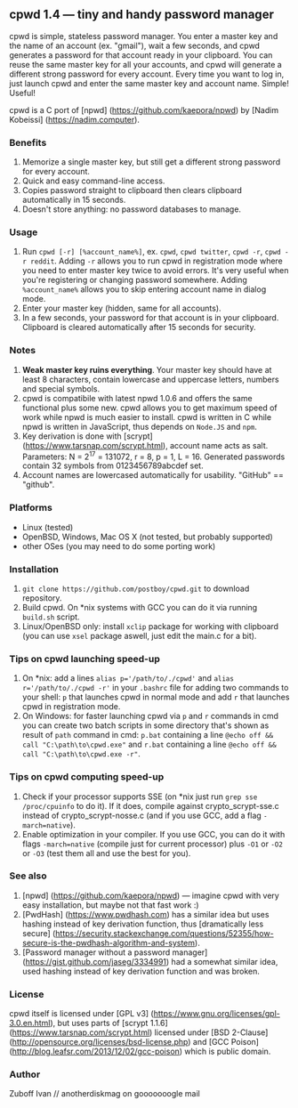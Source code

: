 ## cpwd 1.4 — tiny and handy password manager

cpwd is simple, stateless password manager. You enter a master key and the name of an account (ex. "gmail"), wait a few seconds, and cpwd generates a password for that account ready in your clipboard. You can reuse the same master key for all your accounts, and cpwd will generate a different strong password for every account. Every time you want to log in, just launch cpwd and enter the same master key and account name. Simple! Useful!

cpwd is a C port of [npwd] (https://github.com/kaepora/npwd) by [Nadim Kobeissi] (https://nadim.computer).

### Benefits
1. Memorize a single master key, but still get a different strong password for every account.
2. Quick and easy command-line access.
3. Copies password straight to clipboard then clears clipboard automatically in 15 seconds.
4. Doesn't store anything: no password databases to manage.

### Usage
1. Run `cpwd [-r] [%account_name%]`, ex. `cpwd`, `cpwd twitter`, `cpwd -r`, `cpwd -r reddit`. Adding `-r` allows you to run cpwd in registration mode where you need to enter master key twice to avoid errors. It's very useful when you're registering or changing password somewhere. Adding `%account_name%` allows you to skip entering account name in dialog mode.
2. Enter your master key (hidden, same for all accounts).
3. In a few seconds, your password for that account is in your clipboard. Clipboard is cleared automatically after 15 seconds for security.

### Notes
1. **Weak master key ruins everything**. Your master key should have at least 8 characters, contain lowercase and uppercase letters, numbers and special symbols.
2. cpwd is compatibile with latest npwd 1.0.6 and offers the same functional plus some new. cpwd allows you to get maximum speed of work while npwd is much easier to install. cpwd is written in C while npwd is written in JavaScript, thus depends on `Node.JS` and `npm`.
3. Key derivation is done with [scrypt] (https://www.tarsnap.com/scrypt.html), account name acts as salt. Parameters: N = 2<sup>17</sup> = 131072, r = 8, p = 1, L = 16. Generated passwords contain 32 symbols from 0123456789abcdef set.
4. Account names are lowercased automatically for usability. "GitHub" == "github".

### Platforms
* Linux (tested)
* OpenBSD, Windows, Mac OS X (not tested, but probably supported)
* other OSes (you may need to do some porting work)

### Installation
1. `git clone https://github.com/postboy/cpwd.git` to download repository.
2. Build cpwd. On *nix systems with GCC you can do it via running `build.sh` script.
3. Linux/OpenBSD only: install `xclip` package for working with clipboard (you can use `xsel` package aswell, just edit the main.c for a bit).

### Tips on cpwd launching speed-up
1. On *nix: add a lines `alias p='/path/to/./cpwd'` and `alias r='/path/to/./cpwd -r'` in your `.bashrc` file for adding two commands to your shell: `p` that launches cpwd in normal mode and add `r` that launches cpwd in registration mode.
2. On Windows: for faster launching cpwd via `p` and `r` commands in cmd you can create two batch scripts in some directory that's shown as result of `path` command in cmd: `p.bat` containing a line `@echo off && call "C:\path\to\cpwd.exe"` and `r.bat` containing a line `@echo off && call "C:\path\to\cpwd.exe -r"`.

### Tips on cpwd computing speed-up
1. Check if your processor supports SSE (on *nix just run `grep sse /proc/cpuinfo` to do it). If it does, compile against crypto_scrypt-sse.c instead of crypto_scrypt-nosse.c (and if you use GCC, add a flag `-march=native`).
2. Enable optimization in your compiler. If you use GCC, you can do it with flags `-march=native` (compile just for current processor) plus `-O1` or `-O2` or `-O3` (test them all and use the best for you).

### See also
1. [npwd] (https://github.com/kaepora/npwd) — imagine cpwd with very easy installation, but maybe not that fast work :)
2. [PwdHash] (https://www.pwdhash.com) has a similar idea but uses hashing instead of key derivation function, thus [dramatically less secure] (https://security.stackexchange.com/questions/52355/how-secure-is-the-pwdhash-algorithm-and-system).
3. [Password manager without a password manager] (https://gist.github.com/jaseg/3334991) had a somewhat similar idea, used hashing instead of key derivation function and was broken.

### License
cpwd itself is licensed under [GPL v3] (https://www.gnu.org/licenses/gpl-3.0.en.html), but uses parts of [scrypt 1.1.6] (https://www.tarsnap.com/scrypt.html) licensed under [BSD 2-Clause] (http://opensource.org/licenses/bsd-license.php) and [GCC Poison] (http://blog.leafsr.com/2013/12/02/gcc-poison) which is public domain.

### Author
Zuboff Ivan // anotherdiskmag on gooooooogle mail
